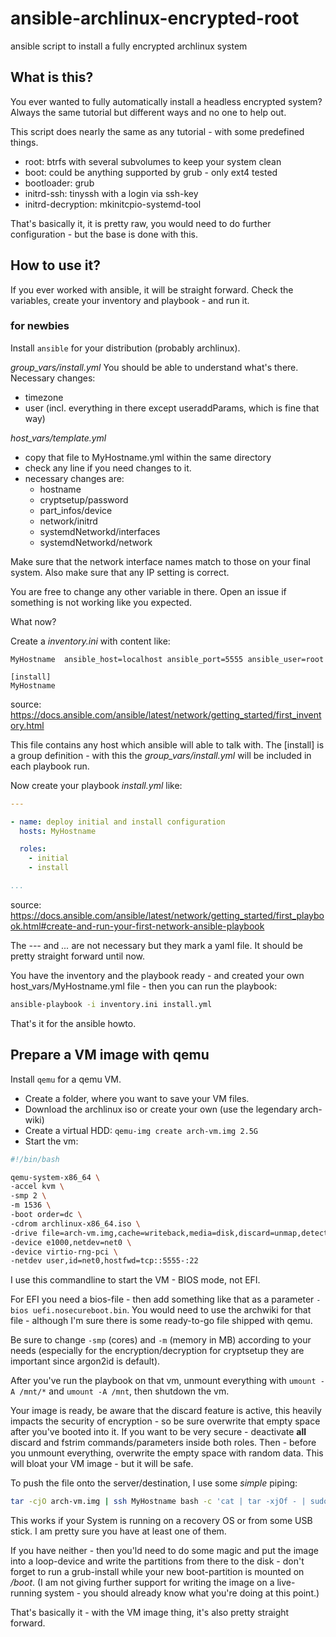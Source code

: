 # ansible-archlinux-encrypted-root
ansible script to install a fully encrypted archlinux system

## What is this?
You ever wanted to fully automatically install a headless encrypted system?
Always the same tutorial but different ways and no one to help out.

This script does nearly the same as any tutorial - with some predefined things.

- root: btrfs with several subvolumes to keep your system clean
- boot: could be anything supported by grub - only ext4 tested
- bootloader: grub
- initrd-ssh: tinyssh with a login via ssh-key
- initrd-decryption: mkinitcpio-systemd-tool

That's basically it, it is pretty raw, you would need to do further configuration - but the base is done with this.



## How to use it?

If you ever worked with ansible, it will be straight forward.
Check the variables, create your inventory and playbook - and run it.

### for newbies

Install `ansible` for your distribution (probably archlinux).

_group_vars/install.yml_
You should be able to understand what's there.
Necessary changes:
- timezone
- user (incl. everything in there except useraddParams, which is fine that way)

_host\_vars/template.yml_
- copy that file to MyHostname.yml within the same directory
- check any line if you need changes to it.
- necessary changes are:
  - hostname
  - cryptsetup/password
  - part\_infos/device
  - network/initrd
  - systemdNetworkd/interfaces
  - systemdNetworkd/network

Make sure that the network interface names match to those on your final system.
Also make sure that any IP setting is correct.

You are free to change any other variable in there.
Open an issue if something is not working like you expected.

What now?

Create a _inventory.ini_ with content like:
```
MyHostname	ansible_host=localhost ansible_port=5555 ansible_user=root

[install]
MyHostname
```
source: https://docs.ansible.com/ansible/latest/network/getting_started/first_inventory.html

This file contains any host which ansible will able to talk with.
The \[install\] is a group definition - with this the _group\_vars/install.yml_ will be included in each playbook run.

Now create your playbook _install.yml_ like:
```yaml
---

- name: deploy initial and install configuration
  hosts: MyHostname

  roles:
    - initial
    - install

...
```
source: https://docs.ansible.com/ansible/latest/network/getting_started/first_playbook.html#create-and-run-your-first-network-ansible-playbook

The _---_ and _..._ are not necessary but they mark a yaml file.
It should be pretty straight forward until now.

You have the inventory and the playbook ready - and created your own host_vars/MyHostname.yml file - then you can run the playbook:
```bash
ansible-playbook -i inventory.ini install.yml
```

That's it for the ansible howto.


## Prepare a VM image with qemu

Install `qemu` for a qemu VM.

- Create a folder, where you want to save your VM files.
- Download the archlinux iso or create your own (use the legendary arch-wiki)
- Create a virtual HDD: `qemu-img create arch-vm.img 2.5G`
- Start the vm:
```bash
#!/bin/bash

qemu-system-x86_64 \
-accel kvm \
-smp 2 \
-m 1536 \
-boot order=dc \
-cdrom archlinux-x86_64.iso \
-drive file=arch-vm.img,cache=writeback,media=disk,discard=unmap,detect-zeroes=unmap \
-device e1000,netdev=net0 \
-device virtio-rng-pci \
-netdev user,id=net0,hostfwd=tcp::5555-:22
```

I use this commandline to start the VM - BIOS mode, not EFI.

For EFI you need a bios-file - then add something like that as a parameter `-bios uefi.nosecureboot.bin`.
You would need to use the archwiki for that file - although I'm sure there is some ready-to-go file shipped with qemu.

Be sure to change `-smp` (cores) and `-m` (memory in MB) according to your needs (especially for the encryption/decryption for cryptsetup they are important since argon2id is default).

After you've run the playbook on that vm, unmount everything with `umount -A /mnt/*` and `umount -A /mnt`, then shutdown the vm.

Your image is ready, be aware that the discard feature is active, this heavily impacts the security of encryption - so be sure overwrite that empty space after you've booted into it. If you want to be very secure - deactivate __all__ discard and fstrim commands/parameters inside both roles. Then - before you unmount everything, overwrite the empty space with random data. This will bloat your VM image - but it will be safe.

To push the file onto the server/destination, I use some _simple_ piping:
```bash
tar -cjO arch-vm.img | ssh MyHostname bash -c 'cat | tar -xjOf - | sudo dd of=/dev/sda bs=500k iflag=fullblock oflag=direct status=progress'
```

This works if your System is running on a recovery OS or from some USB stick. I am pretty sure you have at least one of them.

If you have neither - then you'ld need to do some magic and put the image into a loop-device and write the partitions from there to the disk - don't forget to run a grub-install while your new boot-partition is mounted on _/boot_.
(I am not giving further support for writing the image on a live-running system - you should already know what you're doing at this point.)

That's basically it - with the VM image thing, it's also pretty straight forward.
